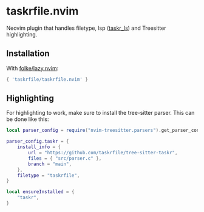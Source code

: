 # taskrfile.nvim
Neovim plugin that handles filetype, lsp ([taskr_ls](https://github.com/taskrfile/taskr-ls)) and Treesitter highlighting.

## Installation
With [folke/lazy.nvim](https://github.com/folke/lazy.nvim):
```lua
{ 'taskrfile/taskrfile.nvim' }
```

## Highlighting
For highlighting to work, make sure to install the tree-sitter parser. This can be done like this:
```lua
local parser_config = require("nvim-treesitter.parsers").get_parser_configs()

parser_config.taskr = {
    install_info = {
        url = "https://github.com/taskrfile/tree-sitter-taskr",
        files = { "src/parser.c" },
        branch = "main",
    },
    filetype = "taskrfile",
}

local ensureInstalled = {
    "taskr",
}
```
